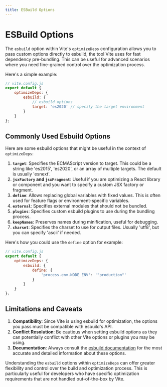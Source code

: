 ```yaml
---
title: ESBuild Options
---
```


# ESBuild Options

The `esbuild` option within Vite's `optimizeDeps` configuration allows you to pass custom options directly to esbuild, the tool Vite uses for fast dependency pre-bundling. This can be useful for advanced scenarios where you need fine-grained control over the optimization process.

Here's a simple example:

```javascript
// vite.config.js
export default {
	optimizeDeps: {
		esbuild: {
			// esbuild options
			target: 'es2020' // specify the target environment
		}
	}
};
```

## Commonly Used Esbuild Options

Here are some esbuild options that might be useful in the context of `optimizeDeps`:

1. **`target`**: Specifies the ECMAScript version to target. This could be a string like 'es2015', 'es2020', or an array of multiple targets. The default is usually 'esnext'.
2. **`jsxFactory` and `jsxFragment`**: Useful if you are optimizing a React library or component and you want to specify a custom JSX factory or fragment.
3. **`define`**: Allows replacing global variables with fixed values. This is often used for feature flags or environment-specific variables.
4. **`external`**: Specifies external modules that should not be bundled.
5. **`plugins`**: Specifies custom esbuild plugins to use during the bundling process.
6. **`keepNames`**: Preserves names during minification, useful for debugging.
7. **`charset`**: Specifies the charset to use for output files. Usually 'utf8', but you can specify 'ascii' if needed.

Here's how you could use the `define` option for example:

```javascript
// vite.config.js
export default {
	optimizeDeps: {
		esbuild: {
			define: {
				'process.env.NODE_ENV': '"production"'
			}
		}
	}
};
```

## Limitations and Caveats

1. **Compatibility**: Since Vite is using esbuild for optimization, the options you pass must be compatible with esbuild's API.
2. **Conflict Resolution**: Be cautious when setting esbuild options as they can potentially conflict with other Vite options or plugins you may be using.
3. **Documentation**: Always consult the [esbuild documentation](https://esbuild.github.io/api/) for the most accurate and detailed information about these options.

Understanding the `esbuild` options within `optimizeDeps` can offer greater flexibility and control over the build and optimization process. This is particularly useful for developers who have specific optimization requirements that are not handled out-of-the-box by Vite.
